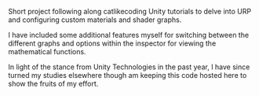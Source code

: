 Short project following along catlikecoding Unity tutorials to delve into URP and configuring custom materials and shader graphs.

I have included some additional features myself for switching between the different graphs and options within the inspector for viewing the mathematical functions.

In light of the stance from Unity Technologies in the past year, I have since turned my studies elsewhere though am keeping this code hosted here to show the fruits of my effort.
